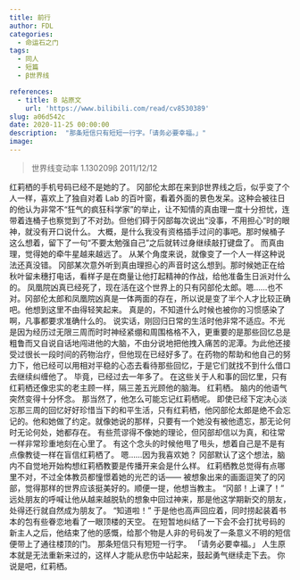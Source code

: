 ```yaml
---
title: 前行
author: FDL
categories:
  - 命运石之门
tags:
  - 同人
  - 短篇
  - β世界线

references:
  - title: B 站原文
    url: 'https://www.bilibili.com/read/cv8530389'
slug: a06d542c
date: 2020-11-25 00:00:00
description:  "那条短信只有短短一行字。「请务必要幸福。」"
image:
---
```

> 世界线变动率 1.130209β
> 2011/12/12

红莉栖的手机号码已经不是她的了。
冈部伦太郎在来到β世界线之后，似乎变了个人一样，喜欢上了独自对着 Lab 的百叶窗，看着外面的景色发呆。这种会被往日的他认为非常不“狂气的疯狂科学家”的举止，让不知情的真由理一度十分担忧，连带着连桶子也察觉到了不对劲。但他们碍于冈部每次说出“没事，不用担心”时的眼神，就没有开口说什么。
大概，是什么我没有资格插手过问的事吧。那时候桶子这么想着，留下了一句“不要太勉强自己”之后就转过身继续敲打键盘了。
而真由理，觉得她的牵牛星越来越远了。
从某个角度来说，就像变了一个人一样这种说法还真没错。
冈部某次意外听到真由理担心的声音时这么想到。那时候她正在给秋叶留未穗打电话，看样子是在商量让他打起精神的作战，给他准备生日派对什么的。
凤凰院凶真已经死了，现在活在这个世界上的只有冈部伦太郎。嗯……也不对。冈部伦太郎和凤凰院凶真是一体两面的存在，所以说是变了半个人才比较正确吧。他想到这里不由得轻笑起来。
真是的，不知道什么时候也被你的习惯感染了啊，凡事都要求准确什么的。
说实话，刚回归日常的生活时他非常不适应。不光是因为经历过无限三周而时时神经紧绷和周围格格不入，更重要的是那些回忆总是粗鲁而又自说自话地闯进他的大脑，不由分说地把他拽入痛苦的泥潭。为此他还接受过很长一段时间的药物治疗，但他现在已经好多了。在药物的帮助和他自己的努力下，他已经可以用相对平稳的心态去看待那些回忆，于是它们就找不到什么借口去继续纠缠他了。
毕竟，已经过去一年多了。
在这些关于人和事的回忆里，只有红莉栖还像忠实的老主顾一样，隔三差五光顾他的脑海。
红莉栖。
脑内的他语气突然变得十分怀念。
那当然了，他怎么可能忘记红莉栖呢。
即使已经下定决心淡忘那三周的回忆好好珍惜当下的和平生活，只有红莉栖，他冈部伦太郎是绝不会忘记的。他和她做了约定。就像她说的那样，只要有一个她没有被他遗忘，那无论何时无论何处，她都存在。
有些荒谬得不像她的理论，但冈部却信以为真，和往常一样非常珍重地刻在心里了。
有这个念头的时候他甩了甩头，想着自己是不是有点像教徒一样在盲信红莉栖了。
嗯……因为我喜欢她？
冈部默认了这个想法，脑内不自觉地开始构想红莉栖教要是传播开来会是什么样。
红莉栖教总觉得有点哪里不对，不过全体教员都憧憬着她的光芒的话——
被想象出来的画面逗笑了的冈部，觉得那样的世界应该挺美好的。顺便一提，他想当教主。
“冈部！上课了！”
远处朋友的呼喊让他从越来越脱轨的想象中回过神来，那是他这学期新交的朋友，处得还行就自然成为朋友了。
“知道啦！”
于是他也高声回应着，同时捞起装着书本的包有些眷恋地看了一眼顶楼的天空。
在短暂地纠结了一下会不会打扰号码的新主人之后，他结束了他的感慨，给那个物是人非的号码发了一条意义不明的短信便带上了通往楼顶的门。
那条短信只有短短一行字。
「请务必要幸福。」
人生原本就是无法重新来过的，这样人才能从悲伤中站起来，鼓起勇气继续走下去。
你说是吧，红莉栖。